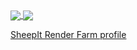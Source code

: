 <a href="">
  <img align="center" src="https://github-readme-stats-git-masterrstaa-rickstaa.vercel.app/api?username=IIPoliII&show_icons=true&theme=dark&count_private=true" />
</a>
<a href="">
  <img align="center" src="https://github-readme-stats-git-masterrstaa-rickstaa.vercel.app/api/top-langs/?username=IIPoliII&layout=compact&show_icons=true&theme=dark&count_private=true" />
</a>

[SheepIt Render Farm profile](https://www.sheepit-renderfarm.com/user/Poli/profile)
